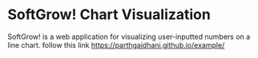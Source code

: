 # SoftGrow! Chart Visualization
SoftGrow! is a web application for visualizing user-inputted numbers on a line chart.
follow this link  https://parthgaidhani.github.io/example/
